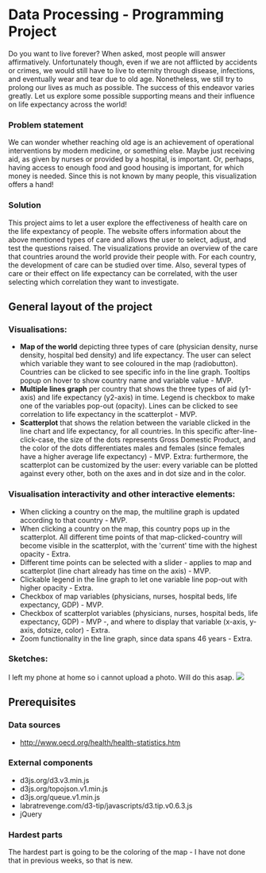 # Data Processing - Programming Project

Do you want to live forever? When asked, most people will answer affirmatively. Unfortunately though, even if we are not afflicted by accidents or crimes, we would still have to live to eternity through disease, infections, and eventually wear and tear due to old age. Nonetheless, we still try to prolong our lives as much as possible. The success of this endeavor varies greatly. Let us explore some possible supporting means and their influence on life expectancy across the world!

### Problem statement
We can wonder whether reaching old age is an achievement of operational interventions by modern medicine, or something else. Maybe just receiving aid, as given by nurses or provided by a hospital, is important. Or, perhaps, having access to enough food and good housing is important, for which money is needed. Since this is not known by many people, this visualization offers a hand!

### Solution
This project aims to let a user explore the effectiveness of health care on the life expextancy of people. The website offers information about the above mentioned types of care and allows the user to select, adjust, and test the questions raised. The visualizations provide an overview of the care that countries around the world provide their people with. For each country, the development of care can be studied over time. Also, several types of care or their effect on life expectancy can be correlated, with the user selecting which correlation they want to investigate.

## General layout of the project

### Visualisations:
* **Map of the world** depicting three types of care (physician density, nurse density, hospital bed density) and life expectancy. The user can select which variable they want to see coloured in the map (radiobutton). Countries can be clicked to see specific info in the line graph. Tooltips popup on hover to show country name and variable value - MVP.
* **Multiple lines graph** per country that shows the three types of aid (y1-axis) and life expectancy (y2-axis) in time. Legend is checkbox to make one of the variables pop-out (opacity). Lines can be clicked to see correlation to life expectancy in the scatterplot - MVP.
* **Scatterplot** that shows the relation between the variable clicked in the line chart and life expectancy, for all countries. In this specific after-line-click-case, the size of the dots represents Gross Domestic Product, and the color of the dots differentiates males and females (since females have a higher average life expectancy) - MVP. Extra: furthermore, the scatterplot can be customized by the user: every variable can be plotted against every other, both on the axes and in dot size and in the color. 

### Visualisation interactivity and other interactive elements:
* When clicking a country on the map, the multiline graph is updated according to that country - MVP.
* When clicking a country on the map, this country pops up in the scatterplot. All different time points of that map-clicked-country will become visible in the scatterplot, with the 'current' time with the highest opacity - Extra.
* Different time points can be selected with a slider - applies to map and scatterplot (line chart already has time on the axis) - MVP.
* Clickable legend in the line graph to let one variable line pop-out with higher opacity - Extra.
* Checkbox of map variables (physicians, nurses, hospital beds, life expectancy, GDP) - MVP.
* Checkbox of scatterplot variables (physicians, nurses, hospital beds, life expectancy, GDP) - MVP -, and where to display that variable (x-axis, y-axis, dotsize, color) - Extra.
* Zoom functionality in the line graph, since data spans 46 years - Extra.

### Sketches:
I left my phone at home so i cannot upload a photo. Will do this asap.
![](doc/sketch.png)

## Prerequisites

### Data sources
* http://www.oecd.org/health/health-statistics.htm

### External components
* d3js.org/d3.v3.min.js
* d3js.org/topojson.v1.min.js
* d3js.org/queue.v1.min.js
* labratrevenge.com/d3-tip/javascripts/d3.tip.v0.6.3.js
* jQuery

### Hardest parts
The hardest part is going to be the coloring of the map - I have not done that in previous weeks, so that is new.
